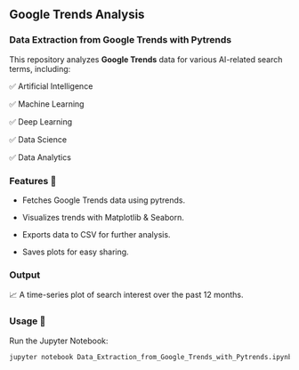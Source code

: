 ## Google Trends Analysis


### Data Extraction from Google Trends with Pytrends

This repository analyzes **Google Trends** data for various AI-related search terms, including:

✅ Artificial Intelligence

✅ Machine Learning

✅ Deep Learning

✅ Data Science

✅ Data Analytics



### Features 🚀

* Fetches Google Trends data using pytrends.
    
* Visualizes trends with Matplotlib & Seaborn.
    
* Exports data to CSV for further analysis.
    
* Saves plots for easy sharing.
    


### Output

📈 A time-series plot of search interest over the past 12 months.


### Usage 📌

Run the Jupyter Notebook:


```bash
jupyter notebook Data_Extraction_from_Google_Trends_with_Pytrends.ipynb
```
